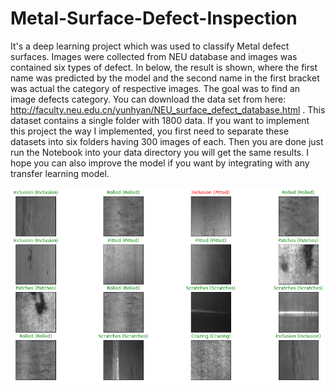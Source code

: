 # Metal-Surface-Defect-Inspection
It's a deep learning project which was used to classify Metal defect surfaces. Images were collected from NEU database and images was contained six types of defect. In below, the result is shown, where the first name was predicted by the model and the second name in the first bracket was actual the category of respective images. The goal was to find an image defects category. You can download the data set from here: http://faculty.neu.edu.cn/yunhyan/NEU_surface_defect_database.html . This dataset contains a single folder with 1800 data. If you want to implement this project the way I implemented, you first need to separate these datasets into six folders having 300 images of each. Then you are done just run the Notebook into your data directory you will get the same results. I hope you can also improve the model if you want by integrating with any transfer learning model.

![Test Results](test_result.png)

